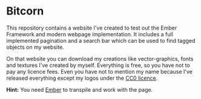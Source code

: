 # Bitcorn
This repository contains a website I've created to test out the Ember Framework
and modern webpage implementation. It includes a full implemented pagination
and a search bar which can be used to find tagged objects on my website.

On that website you can download my creations like vector-graphics,
fonts and textures I've created by myself. Everything is free,
so you have not to pay any licence fees. Even you have not
to mention my name because I've released everything 
except my logos under the [CC0 licence](https://creativecommons.org/publicdomain/zero/1.0/).

**Hint:** You need [Ember](https://www.emberjs.com/) to transpile and work with the page.
